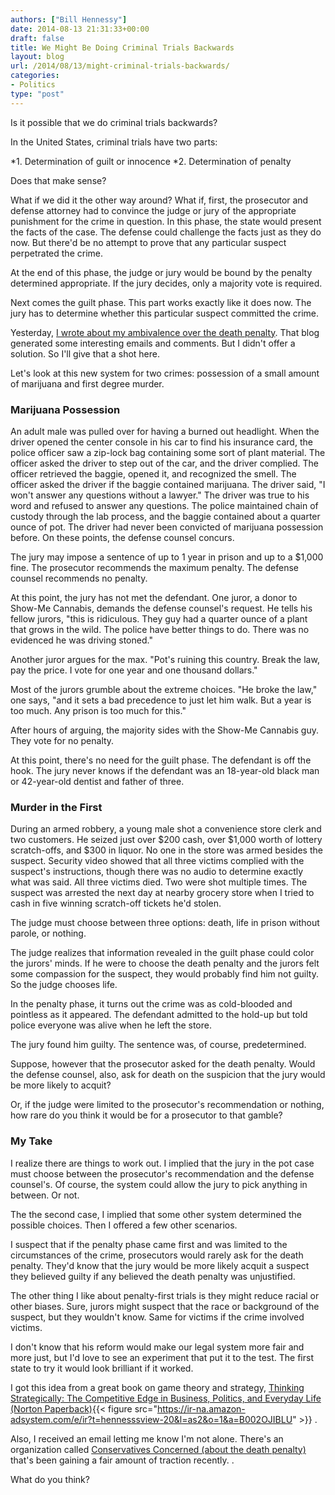 ```yaml
---
authors: ["Bill Hennessy"]
date: 2014-08-13 21:31:33+00:00
draft: false
title: We Might Be Doing Criminal Trials Backwards
layout: blog
url: /2014/08/13/might-criminal-trials-backwards/
categories:
- Politics
type: "post"
---
```


Is it possible that we do criminal trials backwards?

In the United States, criminal trials have two parts:




*1. Determination of guilt or innocence
*2. Determination of penalty


Does that make sense?

What if we did it the other way around? What if, first, the prosecutor and defense attorney had to convince the judge or jury of the appropriate punishment for the crime in question. In this phase, the state would present the facts of the case. The defense could challenge the facts just as they do now. But there'd be no attempt to prove that any particular suspect perpetrated the crime.

At the end of this phase, the judge or jury would be bound by the penalty determined appropriate. If the jury decides, only a majority vote is required.

Next comes the guilt phase. This part works exactly like it does now. The jury has to determine whether this particular suspect committed the crime.

Yesterday, [I wrote about my ambivalence over the death penalty](https://hennessysview.com/2014/08/12/justify-death-penalty/). That blog generated some interesting emails and comments. But I didn't offer a solution. So I'll give that a shot here.

Let's look at this new system for two crimes: possession of a small amount of marijuana and first degree murder.



### Marijuana Possession



An adult male was pulled over for having a burned out headlight. When the driver opened the center console in his car to find his insurance card, the police officer saw a zip-lock bag containing some sort of plant material. The officer asked the driver to step out of the car, and the driver complied. The officer retrieved the baggie, opened it, and recognized the smell. The officer asked the driver if the baggie contained marijuana. The driver said, "I won't answer any questions without a lawyer." The driver was true to his word and refused to answer any questions. The police maintained chain of custody through the lab process, and the baggie contained about a quarter ounce of pot. The driver had never been convicted of marijuana possession before. On these points, the defense counsel concurs.

The jury may impose a sentence of up to 1 year in prison and up to a $1,000 fine. The prosecutor recommends the maximum penalty. The defense counsel recommends no penalty.

At this point, the jury has not met the defendant. One juror, a donor to Show-Me Cannabis, demands the defense counsel's request. He tells his fellow jurors, "this is ridiculous. They guy had a quarter ounce of a plant that grows in the wild. The police have better things to do. There was no evidenced he was driving stoned."

Another juror argues for the max. "Pot's ruining this country. Break the law, pay the price. I vote for one year and one thousand dollars."

Most of the jurors grumble about the extreme choices. "He broke the law," one says, "and it sets a bad precedence to just let him walk. But a year is too much. Any prison is too much for this."

After hours of arguing, the majority sides with the Show-Me Cannabis guy. They vote for no penalty.

At this point, there's no need for the guilt phase. The defendant is off the hook. The jury never knows if the defendant was an 18-year-old black man or 42-year-old dentist and father of three.



### Murder in the First



During an armed robbery, a young male shot a convenience store clerk and two customers. He seized just over $200 cash, over $1,000 worth of lottery scratch-offs, and $300 in liquor. No one in the store was armed besides the suspect. Security video showed that all three victims complied with the suspect's instructions, though there was no audio to determine exactly what was said. All three victims died. Two were shot multiple times. The suspect was arrested the next day at nearby grocery store when I tried to cash in five winning scratch-off tickets he'd stolen.

The judge must choose between three options: death, life in prison without parole, or nothing.

The judge realizes that information revealed in the guilt phase could color the jurors' minds. If he were to choose the death penalty and the jurors felt some compassion for the suspect, they would probably find him not guilty. So the judge chooses life.

In the penalty phase, it turns out the crime was as cold-blooded and pointless as it appeared. The defendant admitted to the hold-up but told police everyone was alive when he left the store.

The jury found him guilty. The sentence was, of course, predetermined.

Suppose, however that the prosecutor asked for the death penalty. Would the defense counsel, also, ask for death on the suspicion that the jury would be more likely to acquit?

Or, if the judge were limited to the prosecutor's recommendation or nothing, how rare do you think it would be for a prosecutor to that gamble?



### My Take



I realize there are things to work out. I implied that the jury in the pot case must choose between the prosecutor's recommendation and the defense counsel's. Of course, the system could allow the jury to pick anything in between. Or not.

The the second case, I implied that some other system determined the possible choices. Then I offered a few other scenarios.

I suspect that if the penalty phase came first and was limited to the circumstances of the crime, prosecutors would rarely ask for the death penalty. They'd know that the jury would be more likely acquit a suspect they believed guilty if any believed the death penalty was unjustified.

The other thing I like about penalty-first trials is they might reduce racial or other biases. Sure, jurors might suspect that the race or background of the suspect, but they wouldn't know. Same for victims if the crime involved victims.

I don't know that his reform would make our legal system more fair and more just, but I'd love to see an experiment that put it to the test. The first state to try it would look brilliant if it worked.

I got this idea from a great book on game theory and strategy, [Thinking Strategically: The Competitive Edge in Business, Politics, and Everyday Life (Norton Paperback)](https://www.amazon.com/gp/product/B002OJIBLU/ref=as_li_tl?ie=UTF8&camp=1789&creative=390957&creativeASIN=B002OJIBLU&linkCode=as2&tag=hennesssview-20){{< figure src="https://ir-na.amazon-adsystem.com/e/ir?t=hennesssview-20&l=as2&o=1&a=B002OJIBLU" >}}
.

Also, I received an email letting me know I'm not alone. There's an organization called [Conservatives Concerned (about the death penalty) ](https://conservativesconcerned.org/)that's been gaining a fair amount of traction recently.
.

What do you think?
